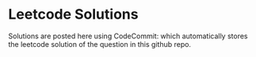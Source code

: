 # Leetcode Solutions
Solutions are posted here using CodeCommit: which automatically stores the leetcode solution of the question in this github repo.
